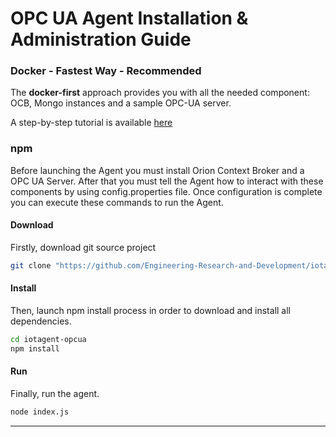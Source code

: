 # OPC UA Agent Installation & Administration Guide


### Docker - Fastest Way - Recommended
The **docker-first** approach provides you with all the needed component: OCB, Mongo instances and a sample OPC-UA server.

A step-by-step tutorial is available [here](https://github.com/Engineering-Research-and-Development/iotagent-opcua/blob/master/docs/opc_ua_agent_tutorial.md)

### npm
Before launching the Agent you must install Orion Context Broker and a OPC UA Server. After that you must tell the Agent
how to interact with these components by using config.properties file.
Once configuration is complete you can execute these commands to run the Agent.

#### Download

Firstly, download git source project

```bash
git clone "https://github.com/Engineering-Research-and-Development/iotagent-opcua"
```

#### Install

Then, launch npm install process in order to download and install all dependencies.

```bash
cd iotagent-opcua
npm install
```

#### Run

Finally, run the agent.

```bash
node index.js
```

---
